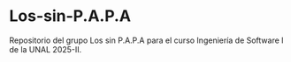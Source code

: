 # Los-sin-P.A.P.A
Repositorio del grupo Los sin P.A.P.A para el curso Ingeniería de Software I de la UNAL 2025-II.
